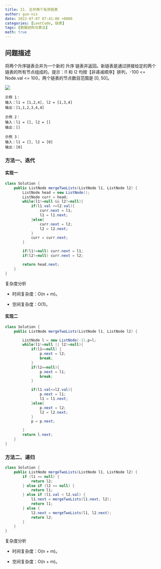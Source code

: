 ```yaml
---
title: 21. 合并两个有序链表
author: guo-nix
date: 2022-07-07 07:41:00 +0800
categories: [LeetCode, 链表]
tags: [数据结构与算法]  
math: true
---
```


## 问题描述


将两个升序链表合并为一个新的 升序 链表并返回。新链表是通过拼接给定的两个链表的所有节点组成的。提示：l1 和 l2 均按【非递减顺序】排列，-100 <= Node.val <= 100，两个链表的节点数目范围是 [0, 50]。 

<img src="./images/question_21_merge_ex1.jpg">

```
示例 1：
输入：l1 = [1,2,4], l2 = [1,3,4]
输出：[1,1,2,3,4,4]

示例 2：
输入：l1 = [], l2 = []
输出：[]

示例 3：
输入：l1 = [], l2 = [0]
输出：[0]
```


### 方法一、迭代

#### 实现一

```java
class Solution {
    public ListNode mergeTwoLists(ListNode l1, ListNode l2) {
        ListNode head = new ListNode();
        ListNode curr = head;
        while(l1!=null && l2!=null){
            if(l1.val <=l2.val){
                curr.next = l1;
                l1 = l1.next;
            }else{
                curr.next = l2;
                l2 = l2.next;
            }
            curr = curr.next;
        }

        if(l1!=null) curr.next = l1;
        if(l2!=null) curr.next = l2;

        return head.next;
    }
}
```

复杂度分析

- 时间复杂度：O(n + m)。

- 空间复杂度：O(1)。



#### 实现二

```java
class Solution {
    public ListNode mergeTwoLists(ListNode l1, ListNode l2) {

        ListNode l = new ListNode(-1),p=l;
        while(l1!=null || l2!=null){
            if(l1==null) {
                p.next = l2;
                break;
            }
            if(l2==null){
                p.next = l1;
                break;
            } 

            if(l1.val<=l2.val){
                p.next = l1;
                l1 = l1.next;
            }else{
                p.next = l2;
                l2 = l2.next;
            }
            p = p.next;

        }
        return l.next;
    }
}
```


### 方法二、递归


```java
class Solution {
    public ListNode mergeTwoLists(ListNode l1, ListNode l2) {
        if (l1 == null) {
            return l2;
        } else if (l2 == null) {
            return l1;
        } else if (l1.val < l2.val) {
            l1.next = mergeTwoLists(l1.next, l2);
            return l1;
        } else {
            l2.next = mergeTwoLists(l1, l2.next);
            return l2;
        }
    }
}
```


复杂度分析

- 时间复杂度：O(n + m)。

- 空间复杂度：O(n + m)。